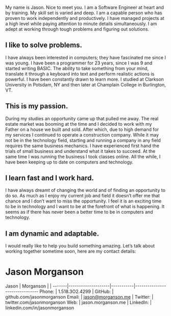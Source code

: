 My name is Jason. Nice to meet you. I am a Software Engineer at heart and by training. My skill set is varied and deep. I am a capable person who has proven to work independently and productively. I have managed projects at a high level while paying attention to minute details simultaneously. I am adept at working through tough problems and figuring out solutions.

## I like to solve problems.

I have always been interested in computers; they have fascinated me since I was young. I have been a programmer for 23 years, since I was 9 and started writing BASIC. The ability to take something from your mind, translate it through a keyboard into text and perform realistic actions is powerful. I have been constantly drawn to learn more. I studied at Clarkson University in Potsdam, NY and then later at Champlain College in Burlington, VT.

## This is my passion.

During my studies an opportunity came up that pulled me away. The real estate market was booming at the time and I decided to work with my Father on a house we built and sold. After which, due to high demand for my services I continued to operate a construction company. While it may not be in the technology field, starting and running a company in any field requires the same business mechanics. I have experienced first hand the trials of small business and understand what it takes to succeed. At the same time I was running the business I took classes online. All the while, I have been keeping up to date on computers and technology.

## I learn fast and I work hard.

I have always dreamt of changing the world and of finding an opportunity to do so. As much as I enjoy my current job and field it doesn’t offer me that chance and I don’t want to miss the opportunity. I feel it is an exciting time to be in technology and I want to be at the forefront of what is happening. It seems as if there has never been a better time to be in computers and technology. 

## I am dynamic and adaptable.

I would really like to help you build something amazing. Let’s talk about working together sometime soon, here are my contact details:

# Jason Morganson

Jason  | Morganson          |           |
-------|--------------------|-----------|-------------------------------
Phone: | 1.518.3O2.4299     | GitHub:   |      github.com/jasonmorganson
Email: | jason@morganson.me | Twitter:  |     twitter.com/jasonmorganson
Web:   | jason.morganson.me | LinkedIn: | linkedin.com/in/jasonmorganson
